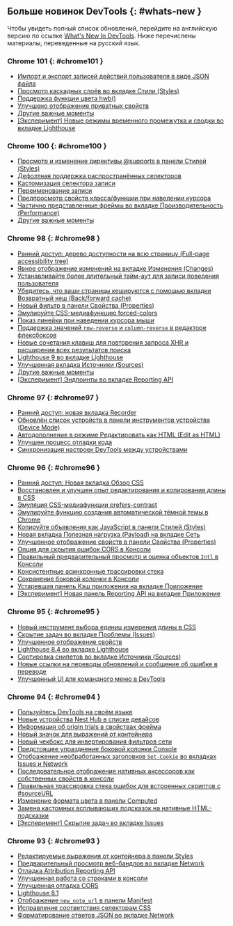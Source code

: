 ## Больше новинок DevTools {: #whats-new }

Чтобы увидеть полный список обновлений,  перейдите на английскую версию по ссылке 
<a href="/tags/new-in-devtools/" translate="no">What's New In DevTools</a>. Ниже перечислены материалы, переведенные на русский язык.


<!-- ### Chrome 101 {: #chrome101 }

* [Import and export recorded user flows as a JSON file](/ru/blog/new-in-devtools-101/#recorder)
* [View cascade layers in the Styles pane](/ru/blog/new-in-devtools-101/#layer)
* [Support for the hwb() color function](/ru/blog/new-in-devtools-101/#hwb)
* [Improved the display of private properties](/ru/blog/new-in-devtools-101/#private-props)
* [Miscellaneous highlights](/ru/blog/new-in-devtools-101/#misc)
* [[Experimental] New timespan and snapshot mode in the Lighthouse panel](/ru/blog/new-in-devtools-101/#lighthouse) -->

### Chrome 101 {: #chrome101 }

 * [Импорт и экспорт записей действий пользователя в виде JSON файла](/ru/blog/new-in-devtools-101/#recorder)
 * [Просмотр каскадных слоёв во вкладке Стили (Styles)](/ru/blog/new-in-devtools-101/#layer)
 * [Поддержка функции цвета hwb()](/ru/blog/new-in-devtools-101/#hwb)
 * [Улучшено отображение приватных свойств](/ru/blog/new-in-devtools-101/#private-props)
 * [Другие важные моменты](/ru/blog/new-in-devtools-101/#misc)
 * [[Эксперимент] Новые режимы временного промежутка и сводки во вкладке Lighthouse](/ru/blog/new-in-devtools-101/#lighthouse)


### Chrome 100 {: #chrome100 }

* [Просмотр и изменение директивы @supports в панели Стилей (Styles)](/ru/blog/new-in-devtools-100/#supports)
* [Дефолтная поддержка распространённых селекторов](/ru/blog/new-in-devtools-100/#selector)
* [Кастомизация селектора записи](/ru/blog/new-in-devtools-100/#customize-selector)
* [Переименование записи](/ru/blog/new-in-devtools-100/#recorder-rename)
* [Предпросмотр свойств класса/функции при наведении курсора](/ru/blog/new-in-devtools-100/#properties)
* [Частично представленные фреймы во вкладке Производительность (Performance)](/ru/blog/new-in-devtools-100/#perf)
* [Другие важные моменты](/ru/blog/new-in-devtools-100/#misc)


<!-- ### Chrome 99 {: #chrome99 }

* [Throttling WebSocket requests](/ru/blog/new-in-devtools-99/#websocket)
* [New Reporting API pane in the Application panel](/ru/blog/new-in-devtools-99/#reporting-api)
* [Support wait until element is visible/clickable in the Recorder panel](/ru/blog/new-in-devtools-99/#recorder)
* [Better console styling, formatting and filtering](/ru/blog/new-in-devtools-99/#console)
* [Debug Chrome extension with sourcemap files](/ru/blog/new-in-devtools-99/#extension)
* [Improved source folder tree in the Sources panel](/ru/blog/new-in-devtools-99/#source-tree)
* [Display worker source files in the Sources panel](/ru/blog/new-in-devtools-99/#worker-sourcemap)
* [Chrome’s Auto Dark Theme updates](/ru/blog/new-in-devtools-99/#auto-dark-mode)
* [Touch-friendly color-picker and split pane](/ru/blog/new-in-devtools-99/#touch-friendly)
* [Miscellaneous highlights](/ru/blog/new-in-devtools-99/#misc) -->


### Chrome 98 {: #chrome98 }
* [Ранний доступ: дерево доступности на всю страницу (Full-page accessibility tree)](/ru/blog/new-in-devtools-98/#a11y-tree)
* [Явное отображение изменений на вкладке Изменения (Changes)](/ru/blog/new-in-devtools-98/#changes)
* [Устанавливайте более длительный тайм-аут для записи поведения пользователя](/ru/blog/new-in-devtools-98/#recorder-timeout)
* [Убедитесь, что ваши страницы кешируются с помощью вкладки Возвратный кеш (Back/forward cache)](/ru/blog/new-in-devtools-98/#bfcache)
* [Новый фильтр в панели Свойства (Properties)](/ru/blog/new-in-devtools-98/#properties)
* [Эмулируйте CSS-медиафункцию forced-colors](/ru/blog/new-in-devtools-98/#forced-colors)
* [Показ линейки при наведении курсора мыши](/ru/blog/new-in-devtools-98/#show-rulers)
* [Поддержка значений `row-reverse` и `column-reverse` в редакторе флексбоксов](/ru/blog/new-in-devtools-98/#flexbox-editor)
* [Новые сочетания клавиш для повторения запроса XHR и расширения всех результатов поиска](/ru/blog/new-in-devtools-98/#shortcuts)
* [Lighthouse 9 во вкладке Lighthouse](/ru/blog/new-in-devtools-98/#lighthouse)
* [Улучшенная вкладка Источники (Sources)](/ru/blog/new-in-devtools-98/#sources)
* [Другие важные моменты](/ru/blog/new-in-devtools-98/#misc)
* [[Эксперимент] Эндпоинты во вкладке Reporting API](/ru/blog/new-in-devtools-98/#reporting-api)

### Chrome 97 {: #chrome97 }

* [Ранний доступ: новая вкладка Recorder](/ru/blog/new-in-devtools-97/#recorder)
* [Обновлён список устройств в панели инструментов устройства (Device Mode)](/ru/blog/new-in-devtools-97/#device)
* [Автодополнение в режиме Редактировать как HTML (Edit as HTML)](/ru/blog/new-in-devtools-97/#code-completion)
* [Улучшен процесс отладки кода](/ru/blog/new-in-devtools-97/#debugging)
* [Синхронизация настроек DevTools между устройствами](/ru/blog/new-in-devtools-97/#sync)

### Chrome 96 {: #chrome96 }

* [Ранний доступ: Новая вкладка Обзор CSS](/ru/blog/new-in-devtools-96/#css-overview)
* [Восстановлен и улучшен опыт редактирования и копирования длины в CSS](/ru/blog/new-in-devtools-966/#length)
* [Эмуляция CSS-медиафункции prefers-contrast](/ru/blog/new-in-devtools-96/#prefers-contrast)
* [Эмулируйте функцию создания автоматической тёмной темы в Chrome](/ru/blog/new-in-devtools-96/#auto-dark-mode)
* [Копируйте объявления как JavaScript в панели Стилей (Styles)](/ru/blog/new-in-devtools-96/#copy-as-js)
* [Новая вкладка Полезная нагрузка (Payload) на вкладке Сеть](/ru/blog/new-in-devtools-96/#payload)
* [Улучшенное отображение свойств в панели Свойства (Properties)](/ru/blog/new-in-devtools-96/#properties)
* [Опция для скрытия ошибок CORS в Консоли](/ru/blog/new-in-devtools-96/#hide-cors-errors)
* [Правильный предварительный просмотр и оценка объектов `Intl` в Консоли](/ru/blog/new-in-devtools-96/#intl)
* [Консистентные асинхронные трассировки стека](/ru/blog/new-in-devtools-96/#async)
* [Сохранение боковой колонки в Консоли](/ru/blog/new-in-devtools-96/#console-sidebar)
* [Устаревшая панель Кэш приложения на вкладке Приложение](/ru/blog/new-in-devtools-96/#app-cache)
* [[Эксперимент] Новая панель Reporting API на вкладке Приложение](/ru/blog/new-in-devtools-96/#reporting-api)

### Chrome 95 {: #chrome95 }

* [Новый инструмент выбора единиц измерения длины в CSS](/ru/blog/new-in-devtools-95/#length)
* [Скрытие задач во вкладке Проблемы (Issues)](/ru/blog/new-in-devtools-95/#hide-issues)
* [Улучшенное отображение свойств](/ru/blog/new-in-devtools-95/#properties)
* [Lighthouse 8.4 во вкладке Lighthouse](/ru/blog/new-in-devtools-95/#lighthouse)
* [Сортировка снипетов во вкладке Источники (Sources)](/ru/blog/new-in-devtools-95/#snippets)
* [Новые ссылки на переводы обновлений и сообщение об ошибке в переводе](/ru/blog/new-in-devtools-95/#localized)
* [Улучшенный UI для командного меню в DevTools](/ru/blog/new-in-devtools-95/#command-menu)


### Chrome 94 {: #chrome94 }

* [Пользуйтесь DevTools на своём языке](/ru/blog/new-in-devtools-94/#localized)
* [Новые устройства Nest Hub в списке девайсов](/ru/blog/new-in-devtools-94/#nest-hub)
* [Информация об origin trials в свойствах фрейма](/ru/blog/new-in-devtools-94/#origin-trials)
* [Новый значок для выражений от контейнера](/ru/blog/new-in-devtools-94/#container-queries)
* [Новый чекбокс для инвертирования фильтров сети](/ru/blog/new-in-devtools-94/#nvert-network-filter)
* [Предстоящее упразднение боковой колонки Console](/ru/blog/new-in-devtools-94/#deprecated)
* [Отображение необработанных заголовков `Set-Cookie` во вкладках Issues и Network](/ru/blog/new-in-devtools-94/#raw-cookies)
* [Последовательное отображение нативных аксессоров как собственных свойств в консоли](/ru/blog/new-in-devtools-94/#native-accessors)
* [Правильная трассировка стека ошибок для встроенных скриптов с #sourceURL](/ru/blog/new-in-devtools-94/#inline-script)
* [Изменение формата цвета в панели Computed](/ru/blog/new-in-devtools-94/#color-unit)
* [Замена кастомных всплывающих подсказок на нативные HTML-подсказки](/ru/blog/new-in-devtools-94/#tooltip)
* [[Эксперимент] Скрытие задач во вкладке Issues](/ru/blog/new-in-devtools-94/#hide-issues)


### Chrome 93 {: #chrome93 }

* [Редактируемые выражения от контейнера в панели Styles](/ru/blog/new-in-devtools-93/#container-queries)
* [Предварительный просмотр веб-бандлов во вкладке Network](/ru/blog/new-in-devtools-93/#web-bundle)
* [Отладка Attribution Reporting API](/ru/blog/new-in-devtools-93/#attribution-reporting)
* [Улучшенная работа со строками в консоли](/ru/blog/new-in-devtools-93/#string)
* [Улучшенная отладка CORS](/ru/blog/new-in-devtools-93/#cors)
* [Lighthouse 8.1](/ru/blog/new-in-devtools-93/#lighthouse)
* [Отображение `new_note_url` в панели Manifest](/ru/blog/new-in-devtools-93/#new-note-url)
* [Исправление соответствия селекторам CSS](/ru/blog/new-in-devtools-93/#matching-selectors)
* [Форматирование ответов JSON во вкладке Network](/ru/blog/new-in-devtools-93/#pretty-print-json)
